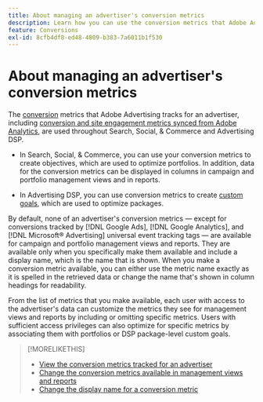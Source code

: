 ```yaml
---
title: About managing an advertiser's conversion metrics
description: Learn how you can use the conversion metrics that Adobe Advertising tracks for an advertiser.
feature: Conversions
exl-id: 8cfb4df8-ed48-4809-b383-7a6011b1f530
---
```

# About managing an advertiser's conversion metrics

The [conversion](/help/search-social-commerce/glossary.md#c-d) metrics that Adobe Advertising tracks for an advertiser, including [conversion and site engagement metrics synced from Adobe Analytics](/help/integrations/analytics/analytics-data-in-advertising.md), are used throughout Search, Social, & Commerce and Advertising DSP.

* In Search, Social, & Commerce, you can use your conversion metrics to create objectives, which are used to optimize portfolios. In addition, data for the conversion metrics can be displayed in columns in campaign and portfolio management views and in reports.

* In Advertising DSP, you can use conversion metrics to create [custom goals](/help/dsp/optimization/custom-goal.md), which are used to optimize packages.

By default, none of an advertiser's conversion metrics &mdash; except for conversions tracked by [!DNL Google Ads], [!DNL Google Analytics], and [!DNL Microsoft® Advertising] universal event tracking tags &mdash; are available for campaign and portfolio management views and reports. They are available only when you specifically make them available and include a display name, which is the name that is shown. When you make a conversion metric available, you can either use the metric name exactly as it is spelled in the retrieved data or change the name that's shown in column headings for readability.

From the list of metrics that you make available, each user with access to the advertiser's data can customize the metrics they see for management views and reports by including or omitting specific metrics. Users with sufficient access privileges can also optimize for specific metrics by associating them with portfolios or DSP package-level custom goals.

>[!MORELIKETHIS]
>
>* [View the conversion metrics tracked for an advertiser](conversion-metric-view-tracked.md)
>* [Change the conversion metrics available in management views and reports](conversion-metric-edit-available.md)
>* [Change the display name for a conversion metric](conversion-metric-edit-display-name.md)
